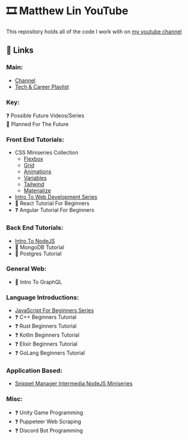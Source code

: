 # :film_strip: Matthew Lin YouTube
This repository holds all of the code I work with on [my youtube channel](https://www.youtube.com/channel/UCqVIqm9pT-4lH8v2UzkfxIA)

## :link: Links
### Main:
- [Channel](https://www.youtube.com/channel/UCqVIqm9pT-4lH8v2UzkfxIA)
- [Tech & Career Playlist](https://youtube.com/playlist?list=PLBJ1k5JU-XghSlzigkODwda8le_joKRtI)

### Key:
❓ Possible Future Videos/Series \
🚧 Planned For The Future

### Front End Tutorials:
- CSS Miniseries Collection
  - [Flexbox](https://youtube.com/playlist?list=PLBJ1k5JU-Xgj2Quei6aZLsz2GinMOYvFg)
  - [Grid](https://youtube.com/playlist?list=PLBJ1k5JU-XgiBFCnxDFYmitc9x39In8my)
  - [Animations](https://youtube.com/playlist?list=PLBJ1k5JU-XghXmqnw8uCOmlKzGBQWydk9)
  - [Variables](https://youtube.com/playlist?list=PLBJ1k5JU-Xgh2jeSvsqYLU-NA6-Asy5Js)
  - [Tailwind](https://youtube.com/playlist?list=PLBJ1k5JU-Xgi3WDlsjZts9BA6nCjZZArd)
  - [Materialize](https://youtube.com/playlist?list=PLBJ1k5JU-XgjrlLDxkVSIjcpaggUJBT9X)
- [Intro To Web Development Series](https://www.youtube.com/playlist?list=PLBJ1k5JU-XghM0f_SBa3cJ_hEV0B6cHTe)
- 🚧 React Tutorial For Beginners
- ❓ Angular Tutorial For Beginners

### Back End Tutorials:
- [Intro To NodeJS](https://youtube.com/playlist?list=PLBJ1k5JU-Xgj9z-JC8uDsZsevC7TITSUG)
- 🚧 MongoDB Tutorial
- 🚧 Postgres Tutorial

### General Web:
- 🚧 Intro To GraphQL

### Language Introductions:
- [JavaScript For Beginners Series](https://www.youtube.com/playlist?list=PLBJ1k5JU-XgijNWgLtEQ-tiZBYFYCQd-4)
- ❓ C++ Beginners Tutorial
- ❓ Rust Beginners Tutorial
- ❓ Kotlin Beginners Tutorial
- ❓ Elixir Beginners Tutorial
- ❓ GoLang Beginners Tutorial

### Application Based:
- [Snippet Manager Intermedia NodeJS Miniseries](https://youtube.com/playlist?list=PLBJ1k5JU-Xgh_ooD7fGQVLboPh4aVBUZ9)

### Misc:
- ❓ Unity Game Programming
- ❓ Puppeteer Web Scraping
- ❓ Discord Bot Programming
